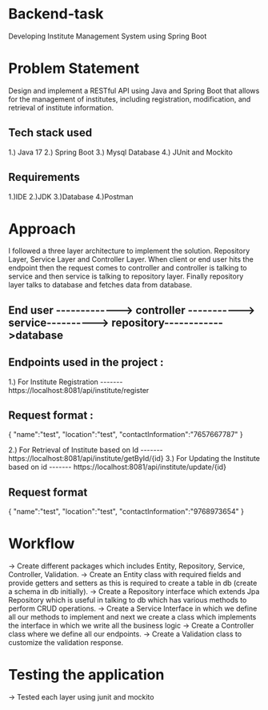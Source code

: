 # Backend-task
Developing Institute Management System using Spring Boot
# Problem Statement
Design and implement a RESTful API using Java and Spring Boot that allows
for the management of institutes, including registration, modification, and retrieval of
institute information.

## Tech stack used
1.) Java 17
2.) Spring Boot
3.) Mysql Database
4.) JUnit and Mockito

## Requirements
1.)IDE
2.)JDK
3.)Database
4.)Postman

# Approach

I followed a three layer architecture to implement the solution.
Repository Layer, Service Layer and Controller Layer.
When client or end user hits the endpoint then the request comes to controller and controller is talking to service and then service is talking to repository layer.
Finally repository layer talks to database and fetches data from database.

## End user -------------> controller -----------> service----------> repository------------>database

## Endpoints used in the project :
1.) For Institute Registration 
------- https://localhost:8081/api/institute/register
## Request format :
{
    "name":"test",
    "location":"test",
    "contactInformation":"7657667787"
}

2.) For Retrieval of Institute based on Id
------- https://localhost:8081/api/institute/getById/{id}
3.) For Updating the Institute based on id
------- https://localhost:8081/api/institute/update/{id}
## Request format
{
    "name":"test",
    "location":"test",
    "contactInformation":"9768973654"
}
# Workflow
-> Create different packages which includes Entity, Repository, Service, Controller, Validation.
-> Create an Entity class with required fields and provide getters and setters as this is required to create a table in db (create a schema in db initially).
-> Create a Repository interface which extends Jpa Repository which is useful in talking to db which has various methods to perform CRUD operations.
-> Create a Service Interface in which we define all our methods to implement and next we create a class which implements the interface in which we write all the business logic
-> Create a Controller class where we define all our endpoints.
-> Create a Validation class to customize the validation response.

# Testing the application
-> Tested each layer using junit and mockito


